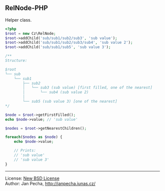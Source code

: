 RelNode-PHP
-----------

Helper class.

``` php
<?php
$root = new Cz\RelNode;
$root->addChild('sub/sub1/sub2/sub3', 'sub value');
$root->addChild('sub/sub1/sub2/sub3/sub4', 'sub value 2');
$root->addChild('sub/sub1/sub5', 'sub value 3');

/**
Structure:

$root
└── sub
    └── sub1
        ├── sub2
        │   └── sub3 (sub value) [first filled, one of the nearest]
        │       └── sub4 (sub value 2)
        │
        └── sub5 (sub value 3) [one of the nearest]
*/

$node = $root->getFirstFilled();
echo $node->value; // 'sub value'

$nodes = $root->getNearestChildren();

foreach($nodes as $node) {
    echo $node->value;

    // Prints:
    // 'sub value'
    // 'sub value 3'
}
```

------------------

License: [New BSD License](license.md)
<br>Author: Jan Pecha, http://janpecha.iunas.cz/

